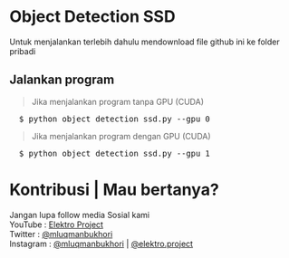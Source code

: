 # Object Detection SSD
Untuk menjalankan terlebih dahulu mendownload file github ini ke folder pribadi

## Jalankan program
> Jika menjalankan program tanpa GPU (CUDA)
<pre>
  $ python object_detection_ssd.py --gpu 0
</pre>

> Jika menjalankan program dengan GPU (CUDA)
<pre>
  $ python object_detection_ssd.py --gpu 1
</pre>


# Kontribusi | Mau bertanya?
Jangan lupa follow media Sosial kami <br>
YouTube : [Elektro Project](https://www.youtube.com/elektroproject) <br>
Twitter : [@mluqmanbukhori](https://twitter.com/mluqmanbukhori) <br>
Instagram : [@mluqmanbukhori](https://instagram.com/mluqmanbukhori) | [@elektro.project](https://instagram.com/elektro.project)
